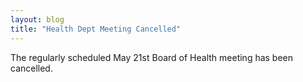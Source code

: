 ```yaml
---
layout: blog
title: "Health Dept Meeting Cancelled"
---
```



The regularly scheduled May 21st Board of Health meeting has been cancelled. 
